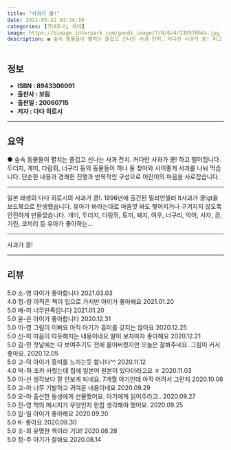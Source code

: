 ```yaml
---
title: "사과가 쿵!"
date: 2021-05-22 03:34:19
categories: [국내도서, 유아]
image: https://bimage.interpark.com/goods_image/7/6/6/4/13057664s.jpg
description: ● 숲속 동물들이 펼치는 즐겁고 신나는 사과 잔치. 커다란 사과가 쿵! 하고 떨어집니다. 두더지, 개미, 다람쥐, 너구리 등의 동물들이 하나 둘 찾아와 사이좋게 사과를 나눠 먹습니다. 단순한 내용과 경쾌한 진행과 반복적인 구성으로 어린이의 마음을 사로잡습니다.
---
```


## **정보**

- **ISBN : 8943306091**
- **출판사 : 보림**
- **출판일 : 20060715**
- **저자 : 다다 히로시**

------



## **요약**

●  숲속 동물들이 펼치는 즐겁고 신나는 사과 잔치. 커다란 사과가 쿵! 하고 떨어집니다. 두더지, 개미, 다람쥐, 너구리 등의 동물들이 하나 둘 찾아와 사이좋게 사과를 나눠 먹습니다. 단순한 내용과 경쾌한 진행과 반복적인 구성으로 어린이의 마음을 사로잡습니다.

------

일본 태생의 다다 히로시의 사과가 쿵!. 1996년에 출간된 밀리언셀러 lt사과가 쿵!gt을 보드북으로 탄생했습니다. 유아가 바라는대로 마음껏 봐도 찢어지거나 구겨지지 않도록 안전하게 만들었습니다. 개미, 두더지, 다람쥐, 토끼, 돼지, 여우, 너구리, 악어, 사자, 곰, 기린, 코끼리 등 유아가 좋아하는... 

------


사과가 쿵! 

------


## **리뷰** 

5.0 소-영 아이가 좋아합니다 2021.03.03 <br/>4.0 정-량 아직은 책이 입으로 가지만 아이가 좋아해요 2021.01.20 <br/>5.0 배-미 너무만족입니다 2021.01.20 <br/>5.0 윤-은 아이가 좋아합니다 2020.12.31 <br/>5.0 이-영 그림이 이뻐요 아직 아기가 흥미를 갖지는 않아요 2020.12.25 <br/>5.0 신-미 마음이 따듯해지는 내용이네요  딸이 보자마자 좋아해요  2020.12.21 <br/>5.0 김-민 첫날에는 다 보여주기도 전에 울어버렸지만 오늘은 잘봐주네요. 그림이 커서 좋아요. 2020.12.05 <br/>5.0 고-덕 아이가 흥미를 느끼는듯 합니다^^ 2020.11.12 <br/>4.0 박-하 조카 사줬는데 집에 일본어 원본이 있다더라고요 ㅎ 2020.11.03 <br/>5.0 이-선 생각보다 잘 안보게 되네요. 7개월 아기인데 아직 어려서 그런지 2020.10.06 <br/>5.0 고-아 너무 기발하고 귀여운 내용이네요 2020.09.29 <br/>5.0 오-아 출산한 동생에게 선물했어요. 아기에게 읽어주라고.. 2020.09.27 <br/>5.0 진-영 책의 메시지가 무엇인지 한참 생각해야 했어요.  2020.09.25 <br/>5.0 임-일 아이가 좋아해요 2020.09.20 <br/>5.0 K- 좋아요 2020.08.30 <br/>5.0 조-희 유명한 책이라 기대! 2020.08.28 <br/>5.0 정-주 아기가 잘봐요 2020.08.14 <br/>